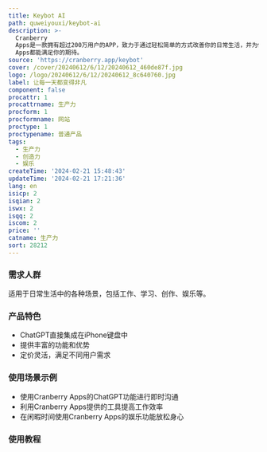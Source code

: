 ```yaml
---
title: Keybot AI
path: quweiyouxi/keybot-ai
description: >-
  Cranberry
  Apps是一款拥有超过200万用户的APP，致力于通过轻松简单的方式改善你的日常生活，并为你带来乐趣。它提供了丰富的功能和优势，并根据不同定价方案满足不同用户的需求。无论你是想提高工作效率、增强创造力，还是寻找娱乐休闲，Cranberry
  Apps都能满足你的期待。
source: 'https://cranberry.app/keybot'
cover: /cover/20240612/6/12/20240612_460de87f.jpg
logo: /logo/20240612/6/12/20240612_8c640760.jpg
label: 让每一天都变得非凡
component: false
procattr: 1
procattrname: 生产力
procform: 1
procformname: 网站
proctype: 1
proctypename: 普通产品
tags:
  - 生产力
  - 创造力
  - 娱乐
createTime: '2024-02-21 15:48:43'
updateTime: '2024-02-21 17:21:36'
lang: en
isicp: 2
isqian: 2
iswx: 2
isqq: 2
iscom: 2
price: ''
catname: 生产力
sort: 28212
---
```




### 需求人群
适用于日常生活中的各种场景，包括工作、学习、创作、娱乐等。

### 产品特色
- ChatGPT直接集成在iPhone键盘中
- 提供丰富的功能和优势
- 定价灵活，满足不同用户需求

### 使用场景示例
- 使用Cranberry Apps的ChatGPT功能进行即时沟通
- 利用Cranberry Apps提供的工具提高工作效率
- 在闲暇时间使用Cranberry Apps的娱乐功能放松身心

### 使用教程


  
